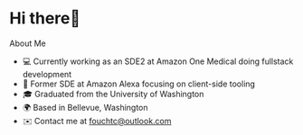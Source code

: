 Hi there👋 
==============================

About Me
- 💻 Currently working as an SDE2 at Amazon One Medical doing fullstack development
- 🔧 Former SDE at Amazon Alexa focusing on client-side tooling
- 🎓 Graduated from the University of Washington
- 🌍 Based in Bellevue, Washington
- ✉️ Contact me at fouchtc@outlook.com
